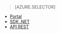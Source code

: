﻿> [AZURE.SELECTOR]
- [Portal](../articles/media-services-portal-check-job-progress.md)
- [SDK .NET](../articles/media-services-check-job-progress.md)
- [API REST](../articles/media-services-rest-check-job-progress.md)

<!--HONumber=52--> 
